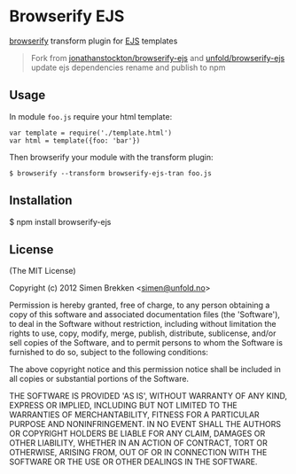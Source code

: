 # Browserify EJS

[browserify](https://github.com/substack/node-browserify) transform plugin for [EJS](https://github.com/visionmedia/ejs) templates

> Fork from [jonathanstockton/browserify-ejs](https://github.com/jonathanstockton/browserify-ejs) and [unfold/browserify-ejs](https://github.com/unfold/browserify-ejs)
> update ejs dependencies
> rename and publish to npm

## Usage

In module `foo.js` require your html template:

    var template = require('./template.html')
    var html = template({foo: 'bar'})

Then browserify your module with the transform plugin:

    $ browserify --transform browserify-ejs-tran foo.js

## Installation

  $ npm install browserify-ejs

## License

(The MIT License)

Copyright (c) 2012 Simen Brekken &lt;simen@unfold.no&gt;

Permission is hereby granted, free of charge, to any person obtaining
a copy of this software and associated documentation files (the
'Software'), to deal in the Software without restriction, including
without limitation the rights to use, copy, modify, merge, publish,
distribute, sublicense, and/or sell copies of the Software, and to
permit persons to whom the Software is furnished to do so, subject to
the following conditions:

The above copyright notice and this permission notice shall be
included in all copies or substantial portions of the Software.

THE SOFTWARE IS PROVIDED 'AS IS', WITHOUT WARRANTY OF ANY KIND,
EXPRESS OR IMPLIED, INCLUDING BUT NOT LIMITED TO THE WARRANTIES OF
MERCHANTABILITY, FITNESS FOR A PARTICULAR PURPOSE AND NONINFRINGEMENT.
IN NO EVENT SHALL THE AUTHORS OR COPYRIGHT HOLDERS BE LIABLE FOR ANY
CLAIM, DAMAGES OR OTHER LIABILITY, WHETHER IN AN ACTION OF CONTRACT,
TORT OR OTHERWISE, ARISING FROM, OUT OF OR IN CONNECTION WITH THE
SOFTWARE OR THE USE OR OTHER DEALINGS IN THE SOFTWARE.
